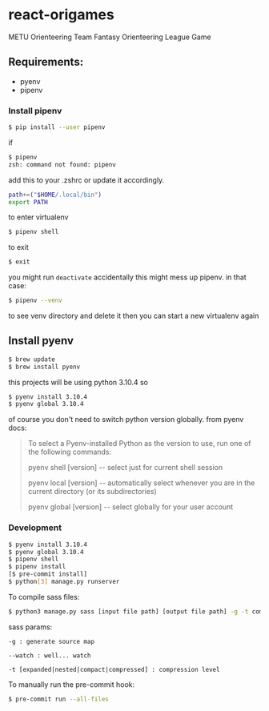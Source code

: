 # react-origames
METU Orienteering Team Fantasy Orienteering League Game

## Requirements:
* pyenv
* pipenv

### Install pipenv

```bash
$ pip install --user pipenv
```

if

```bash
$ pipenv
zsh: command not found: pipenv
```
add this to your .zshrc or update it accordingly.

```bash
path+=("$HOME/.local/bin")
export PATH
```

to enter virtualenv
```bash
$ pipenv shell
```

to exit
```bash
$ exit
```

you might run ```deactivate``` accidentally
this might mess up pipenv. in that case:

```bash
$ pipenv --venv
```
to see venv directory and delete it
then you can start a new virtualenv again

## Install pyenv

```bash
$ brew update
$ brew install pyenv
```
this projects will be using python 3.10.4 so

```bash
$ pyenv install 3.10.4
$ pyenv global 3.10.4
```
of course you don't need to switch python version globally. from pyenv docs:

> To select a Pyenv-installed Python as the version to use, run one of the following commands:
>
> pyenv shell [version] -- select just for current shell session
>
> pyenv local [version] -- automatically select whenever you are in the current directory (or its subdirectories)
>
> pyenv global [version] -- select globally for your user account


### Development

```bash
$ pyenv install 3.10.4
$ pyenv global 3.10.4
$ pipenv shell
$ pipenv install
[$ pre-commit install]
$ python[3] manage.py runserver
```

To compile sass files:
```bash
$ python3 manage.py sass [input file path] [output file path] -g -t compressed
```
sass params:

```-g : generate source map```

```--watch : well... watch```

```-t [expanded|nested|compact|compressed] : compression level```



To manually run the pre-commit hook:

```bash
$ pre-commit run --all-files
```
